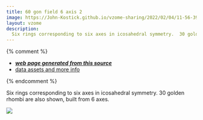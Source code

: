 ```yaml
---
title: 60 gon field 6 axis 2
image: https://John-Kostick.github.io/vzome-sharing/2022/02/04/11-56-39-60-gon field-6-axis-2/60-gon field-6-axis-2.png
layout: vzome
description:
  Six rings corresponding to six axes in icosahedral symmetry.  30 golden rhombi are also shown, built from 6 axes. 
---
```


{% comment %}
 - [***web page generated from this source***][post]
 - [data assets and more info][github]

[post]: <https://John-Kostick.github.io/vzome-sharing/2022/02/04/60-gon field-6-axis-2-11-56-39.html>
[github]: <https://github.com/John-Kostick/vzome-sharing/tree/main/2022/02/04/11-56-39-60-gon field-6-axis-2/>
{% endcomment %}

  Six rings corresponding to six axes in icosahedral symmetry.  30 golden rhombi are also shown, built from 6 axes. 

<vzome-viewer style="width: 100%; height: 100vh;"
       src="https://John-Kostick.github.io/vzome-sharing/2022/02/04/11-56-39-60-gon field-6-axis-2/60-gon field-6-axis-2.vZome" >
  <img src="https://John-Kostick.github.io/vzome-sharing/2022/02/04/11-56-39-60-gon field-6-axis-2/60-gon field-6-axis-2.png" />
</vzome-viewer>
